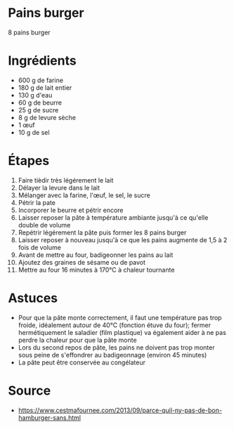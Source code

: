Pains burger
=====
8 pains burger

# Ingrédients
- 600 g de farine
- 180 g de lait entier
- 130 g d'eau
- 60 g de beurre
- 25 g de sucre
- 8 g de levure sèche
- 1 œuf
- 10 g de sel

# Étapes
1. Faire tièdir très légérement le lait
2. Délayer la levure dans le lait
3. Mélanger avec la farine, l'œuf, le sel, le sucre
4. Pétrir la pate
5. Incorporer le beurre et pétrir encore
6. Laisser reposer la pâte à température ambiante jusqu'à ce qu'elle double de
   volume
7. Repétrir légérement la pâte puis former les 8 pains burger
8. Laisser reposer à nouveau jusqu'à ce que les pains augmente de 1,5 à 2 fois
   de volume
9. Avant de mettre au four, badigeonner les pains au lait
9. Ajoutez des graines de sésame ou de pavot
9. Mettre au four 16 minutes à 170°C à chaleur tournante

# Astuces
- Pour que la pâte monte correctement, il faut une température pas trop froide,
  idéalement autour de 40°C (fonction étuve du four); fermer hermétiquement le
  saladier (film plastique) va également aider à ne pas perdre la chaleur pour
  que la pâte monte
- Lors du second repos de pâte, les pains ne doivent pas trop monter sous peine
  de s'effondrer au badigeonnage (environ 45 minutes)
- La pâte peut être conservée au congélateur

# Source
- https://www.cestmafournee.com/2013/09/parce-quil-ny-pas-de-bon-hamburger-sans.html
